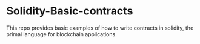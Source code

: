 # Solidity-Basic-contracts
This repo provides basic examples of how to write contracts in solidity, the primal language for blockchain applications.
